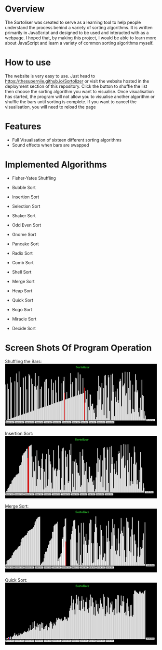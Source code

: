# Overview
The Sortoliser was created to serve as a learning tool to help people understand the process behind a variety of sorting algorithms. It is written primarily in JavaScript and designed to be used and interacted with as a webpage. I hoped that, by making this project, I would be able to learn more about JavaScript and learn a variety of common sorting algorithms myself.

# How to use
The website is very easy to use. Just head to https://thesupernile.github.io/Sortolizer or visit the website hosted in the deployment section of this repository.
Click the button to shuffle the list then choose the sorting algorithm you want to visualise. Once visualisation has started, the program will not allow you to visualise another algorithm or shuffle the bars until sorting is complete. If you want to cancel the visualisation, you will need to reload the page

# Features
* Full Visualisation of sixteen different sorting algorithms
* Sound effects when bars are swapped

# Implemented Algorithms
* Fisher-Yates Shuffling

* Bubble Sort
* Insertion Sort
* Selection Sort

* Shaker Sort
* Odd Even Sort
* Gnome Sort
* Pancake Sort
* Radix Sort

* Comb Sort
* Shell Sort

* Merge Sort
* Heap Sort
* Quick Sort

* Bogo Sort
* Miracle Sort
* Decide Sort

# Screen Shots Of Program Operation

Shuffling the Bars:
![Fisher-Yates Shuffling](ProgramScreenshots/image.png)

Insertion Sort:
![Insertion Sort](ProgramScreenshots/image-1.png)

Merge Sort:
![Merge Sort](ProgramScreenshots/image-2.png)

Quick Sort:
![Quick Sort](ProgramScreenshots/image-3.png)
